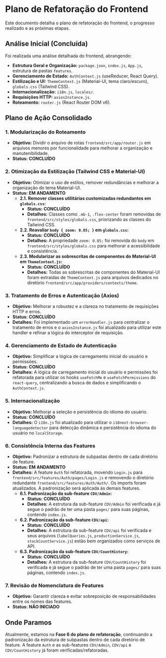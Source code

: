 # Plano de Refatoração do Frontend

Este documento detalha o plano de refatoração do frontend, o progresso realizado e as próximas etapas.

## Análise Inicial (Concluída)

Foi realizada uma análise detalhada do frontend, abrangendo:
*   **Estrutura Geral e Organização:** `package.json`, `index.js`, `App.js`, estrutura de pastas `features`.
*   **Gerenciamento de Estado:** `AuthContext.js` (useReducer, React Query).
*   **Estilização e UI:** `ThemeContext.js` (Material-UI, tema claro/escuro), `globals.css` (Tailwind CSS).
*   **Internacionalização:** `i18n.js`, `locales/`.
*   **Requisições HTTP:** `axiosInstance.js`.
*   **Roteamento:** `router.js` (React Router DOM v6).

## Plano de Ação Consolidado

### 1. Modularização do Roteamento
*   **Objetivo:** Dividir o arquivo de rotas `frontend/src/app/router.js` em arquivos menores por funcionalidade para melhorar a organização e manutenibilidade.
*   **Status:** **CONCLUÍDO**

### 2. Otimização da Estilização (Tailwind CSS e Material-UI)
*   **Objetivo:** Otimizar o uso de estilos, remover redundâncias e melhorar a organização do tema Material-UI.
*   **Status:** **EM ANDAMENTO**
    *   **2.1. Remover classes utilitárias customizadas redundantes em `globals.css`:**
        *   **Status:** **CONCLUÍDO**
        *   **Detalhes:** Classes como `.mb-1`, `.flex-center` foram removidas de `frontend/src/styles/globals.css`, priorizando as classes do Tailwind CSS.
    *   **2.2. Reavaliar `body { zoom: 0.85; }` em `globals.css`:**
        *   **Status:** **CONCLUÍDO**
        *   **Detalhes:** A propriedade `zoom: 0.85;` foi removida do `body` em `frontend/src/styles/globals.css` para melhorar a acessibilidade e consistência.
    *   **2.3. Modularizar as sobrescritas de componentes do Material-UI em `ThemeContext.js`:**
        *   **Status:** **CONCLUÍDO**
        *   **Detalhes:** Todas as sobrescritas de componentes do Material-UI foram extraídas de `ThemeContext.js` para arquivos dedicados no diretório `frontend/src/app/providers/contexts/theme`.

### 3. Tratamento de Erros e Autenticação (Axios)
*   **Objetivo:** Melhorar a robustez e a clareza no tratamento de requisições HTTP e erros.
*   **Status:** **CONCLUÍDO**
*   **Detalhes:** Foi implementado um `errorHandler.js` para centralizar o tratamento de erros e o `axiosInstance.js` foi atualizado para utilizar este handler e refinar a lógica do interceptor de requisição.

### 4. Gerenciamento de Estado de Autenticação
*   **Objetivo:** Simplificar a lógica de carregamento inicial do usuário e permissões.
*   **Status:** **CONCLUÍDO**
*   **Detalhes:** A lógica de carregamento inicial do usuário e permissões foi refatorada para utilizar os hooks `useFetchMe` e `useFetchPermissions` do `react-query`, centralizando a busca de dados e simplificando o `AuthContext.js`.

### 5. Internacionalização
*   **Objetivo:** Melhorar a seleção e persistência do idioma do usuário.
*   **Status:** **CONCLUÍDO**
*   **Detalhes:** O `i18n.js` foi atualizado para utilizar o `i18next-browser-languagedetector` para detecção dinâmica e persistência do idioma do usuário no `localStorage`.

### 6. Consistência Interna das Features
*   **Objetivo:** Padronizar a estrutura de subpastas dentro de cada diretório de feature.
*   **Status:** **EM ANDAMENTO**
*   **Detalhes:** A feature `Auth` foi refatorada, movendo `Login.js` para `frontend/src/features/Auth/pages/Login.js` e removendo o diretório redundante `frontend/src/features/Auth/Auth/`. Os imports foram atualizados. A padronização será aplicada às demais features.
    *   **6.1. Padronização da sub-feature `CDV/Admin`:**
        *   **Status:** **CONCLUÍDO**
        *   **Detalhes:** A estrutura da sub-feature `CDV/Admin` foi verificada e já segue o padrão de ter uma pasta `pages/` para suas páginas, contendo `index.js`.
    *   **6.2. Padronização da sub-feature `CDV/api`:**
        *   **Status:** **CONCLUÍDO**
        *   **Detalhes:** A estrutura da sub-feature `CDV/api` foi verificada e seus arquivos (`labelQueries.js`, `productionService.js`, `stockCountService.js`) estão bem organizados como serviços de API.
    *   **6.3. Padronização da sub-feature `CDV/CountHistory`:**
        *   **Status:** **CONCLUÍDO**
        *   **Detalhes:** A estrutura da sub-feature `CDV/CountHistory` foi verificada e já segue o padrão de ter uma pasta `pages/` para suas páginas, contendo `index.js`.

### 7. Revisão de Nomenclatura de Features
*   **Objetivo:** Garantir clareza e evitar sobreposição de responsabilidades entre os nomes das features.
*   **Status:** **NÃO INICIADO**

## Onde Paramos

Atualmente, estamos na **Fase 6 do plano de refatoração**, continuando a padronização da estrutura de subpastas dentro de cada diretório de feature. A feature `Auth` e as sub-features `CDV/Admin`, `CDV/api` e `CDV/CountHistory` já foram verificadas/refatoradas.
